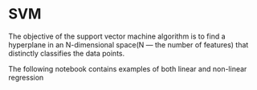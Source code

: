 # SVM 

The objective of the support vector machine algorithm is to find a hyperplane in an N-dimensional space(N — the number of features) that distinctly classifies the data points. 

The following notebook contains examples of both linear and non-linear regression
